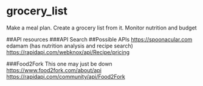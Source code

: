 # grocery_list

Make a meal plan. Create a grocery list from it. Monitor nutrition and budget

##API resources
###API Search
##Possible APIs
https://spoonacular.com
edamam (has nutrition analysis and recipe search)
https://rapidapi.com/webknox/api/Recipe/pricing

###Food2Fork
This one may just be down
https://www.food2fork.com/about/api
https://rapidapi.com/community/api/Food2Fork
